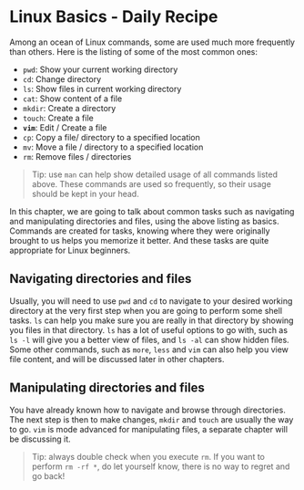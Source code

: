 # Linux Basics - Daily Recipe

Among an ocean of Linux commands, some are used much more frequently than others. Here is the listing of some of the most common ones:

- `pwd`: Show your current working directory
- `cd`: Change directory
- `ls`: Show files in current working directory
- `cat`: Show content of a file
- `mkdir`: Create a directory
- `touch`: Create a file
- **`vim`**: Edit / Create a file
- `cp`: Copy a file/ directory to a specified location
- `mv`: Move a file / directory to a specified location
- `rm`: Remove files / directories

> Tip: use `man` can help show detailed usage of all commands listed above. These commands are used so frequently, so their usage should be kept in your head.

In this chapter, we are going to talk about common tasks such as navigating and manipulating directories and files, using the above listing as basics. Commands are created for tasks, knowing where they were originally brought to us helps you memorize it better.  And these tasks are quite appropriate for Linux beginners.

## Navigating directories and files

Usually, you will need to use `pwd` and `cd` to navigate to your desired working directory at the very first step when you are going to perform some shell tasks. `ls` can help you make sure you are really in that directory by showing you files in that directory. `ls` has a lot of useful options to go with, such as `ls -l` will give you a better view of files, and `ls -al` can show hidden files. Some other commands, such as `more`, `less` and `vim` can also help you view file content, and will be discussed later in other chapters.

## Manipulating directories and files

You have already known how to navigate and browse through directories. The next step is then to make changes, `mkdir` and `touch` are usually the way to go. `vim` is mode advanced for manipulating files, a separate chapter will be discussing it.

> Tip: always double check when you execute `rm`. If you want to perform `rm -rf *`, do let yourself know, there is no way to regret and go back!
